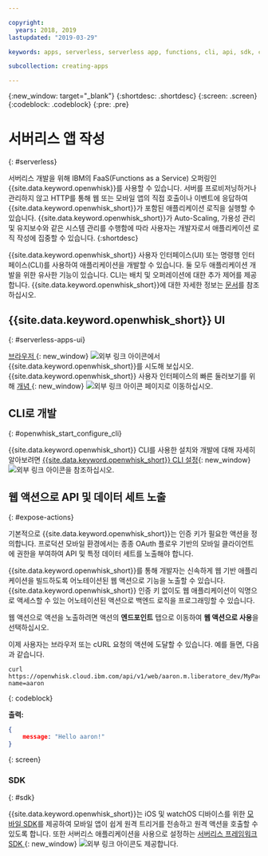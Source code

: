 ```yaml
---

copyright:
  years: 2018, 2019
lastupdated: "2019-03-29"

keywords: apps, serverless, serverless app, functions, cli, api, sdk, create serverless app, serverless app tutorial

subcollection: creating-apps

---
```

{:new_window: target="_blank"}
{:shortdesc: .shortdesc}
{:screen: .screen}
{:codeblock: .codeblock}
{:pre: .pre}

# 서버리스 앱 작성
{: #serverless}

서버리스 개발을 위해 IBM의 FaaS(Functions as a Service) 오퍼링인 {{site.data.keyword.openwhisk}}를 사용할 수 있습니다. 서버를 프로비저닝하거나 관리하지 않고 HTTP를 통해 웹 또는 모바일 앱의 직접 호출이나 이벤트에 응답하여 {{site.data.keyword.openwhisk_short}}가 포함된 애플리케이션 로직을 실행할 수 있습니다. {{site.data.keyword.openwhisk_short}}가 Auto-Scaling, 가용성 관리 및 유지보수와 같은 시스템 관리를 수행함에 따라 사용자는 개발자로서 애플리케이션 로직 작성에 집중할 수 있습니다.
{:shortdesc}

{{site.data.keyword.openwhisk_short}} 사용자 인터페이스(UI) 또는 명령행 인터페이스(CLI)를 사용하여 애플리케이션을 개발할 수 있습니다. 둘 모두 애플리케이션 개발을 위한 유사한 기능이 있습니다. CLI는 배치 및 오퍼레이션에 대한 추가 제어를 제공합니다. {{site.data.keyword.openwhisk_short}}에 대한 자세한 정보는 [문서](/docs/openwhisk?topic=cloud-functions-index)를 참조하십시오.

## {{site.data.keyword.openwhisk_short}} UI
{: #serverless-apps-ui}

[브라우저 ](https://{DomainName}/openwhisk/actions){: new_window} ![외부 링크 아이콘](../../icons/launch-glyph.svg "외부 링크 아이콘")에서 {{site.data.keyword.openwhisk_short}}를 시도해 보십시오. {{site.data.keyword.openwhisk_short}} 사용자 인터페이스의 빠른 둘러보기를 위해 [개념 ](https://{DomainName}/openwhisk/learn){: new_window} ![외부 링크 아이콘](../../icons/launch-glyph.svg "외부 링크 아이콘") 페이지로 이동하십시오.

## CLI로 개발
{: #openwhisk_start_configure_cli}

{{site.data.keyword.openwhisk_short}} CLI를 사용한 설치와 개발에 대해 자세히 알아보려면 [{{site.data.keyword.openwhisk_short}} CLI 설정](https://{DomainName}/openwhisk/cli){: new_window} ![외부 링크 아이콘](../../icons/launch-glyph.svg "외부 링크 아이콘")을 참조하십시오.

## 웹 액션으로 API 및 데이터 세트 노출
{: #expose-actions}

기본적으로 {{site.data.keyword.openwhisk_short}}는 인증 키가 필요한 액션을 정의합니다. 프로덕션 모바일 환경에서는 종종 OAuth 플로우 기반의 모바일 클라이언트에 권한을 부여하여 API 및 특정 데이터 세트를 노출해야 합니다.

{{site.data.keyword.openwhisk_short}}를 통해 개발자는 신속하게 웹 기반 애플리케이션을 빌드하도록 어노테이션된 웹 액션으로 기능을 노출할 수 있습니다. {{site.data.keyword.openwhisk_short}} 인증 키 없이도 웹 애플리케이션이 익명으로 액세스할 수 있는 어노테이션된 액션으로 백엔드 로직을 프로그래밍할 수 있습니다.

웹 액션으로 액션을 노출하려면 액션의 **엔드포인트** 탭으로 이동하여 **웹 액션으로 사용**을 선택하십시오.

이제 사용자는 브라우저 또는 cURL 요청의 액션에 도달할 수 있습니다. 예를 들면, 다음과 같습니다.
```
curl https://openwhisk.cloud.ibm.com/api/v1/web/aaron.m.liberatore_dev/MyPackage/helloWorld.json?name=aaron
```
{: codeblock}

**출력:**
```json
{
    message: "Hello aaron!"
}
```
{: screen}

### SDK
{: #sdk}

{{site.data.keyword.openwhisk_short}}는 iOS 및 watchOS 디바이스를 위한 [모바일 SDK](/docs/openwhisk?topic=cloud-functions-openwhisk_mobile_sdk)를 제공하여 모바일 앱이 쉽게 원격 트리거를 전송하고 원격 액션을 호출할 수 있도록 합니다. 또한 서버리스 애플리케이션을 사용으로 설정하는 [서버리스 프레임워크 SDK ](/docs/openwhisk?topic=cloud-functions-openwhisk_goserverless){: new_window} ![외부 링크 아이콘](../../icons/launch-glyph.svg "외부 링크 아이콘")도 제공합니다.


